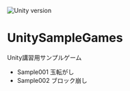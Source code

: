 ![Unity version](https://img.shields.io/badge/Unity-2020.3.6f1-blue.svg)

# UnitySampleGames

Unity講習用サンプルゲーム

- Sample001 玉転がし
- Sample002 ブロック崩し
